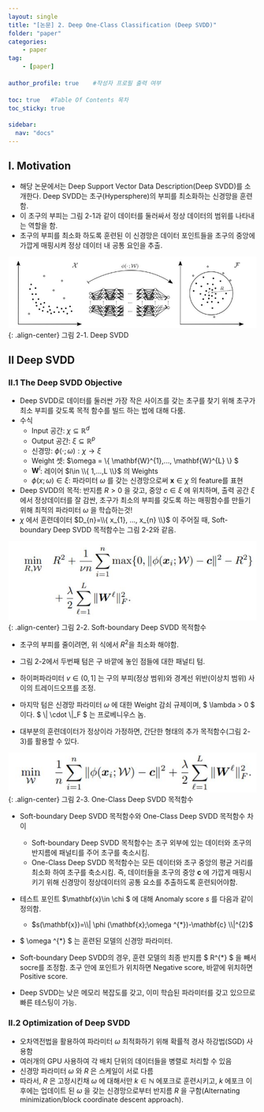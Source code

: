 ```yaml
---
layout: single
title: "[논문] 2. Deep One-Class Classification (Deep SVDD)"
folder: "paper"
categories:
    - paper
tag:
    - [paper]

author_profile: true    #작성자 프로필 출력 여부

toc: true   #Table Of Contents 목차 
toc_sticky: true

sidebar:
  nav: "docs"
---
```


## I. Motivation

- 해당 논문에서는 Deep Support Vector Data Description(Deep SVDD)를 소개한다. Deep SVDD는 초구(Hypersphere)의 부피를 최소화하는 신경망을 훈련함.
- 이 초구의 부피는 그림 2-1과 같이 데이터를 둘러싸서 정상 데이터의 범위를 나타내는 역할을 함. 
- 초구의 부피를 최소화 하도록 훈련된 이 신경망은 데이터 포인트들을 초구의 중앙에 가깝게 매핑시켜 정상 데이터 내 공통 요인을 추출.

![그림 2-1. Deep SVDD](/assets/images/paper/2-1.JPG)
{: .align-center}
그림 2-1. Deep SVDD <br/>

## II Deep SVDD

### II.1 The Deep SVDD Objective

- Deep SVDD로 데이터를 둘러싼 가장 작은 사이즈를 갖는 초구를 찾기 위해 초구가 최소 부피를 갖도록 목적 함수를 빌드 하는 법에 대해 다룸.
- 수식
  * Input 공간: $\chi \subseteq \mathbb{R}^{d}$ <br/>
  * Output 공간: $\xi \subseteq \mathbb{R}^{p}$ <br/>
  * 신경망: $\phi (\cdot ;\omega ) : \chi \rightarrow \xi$ <br/>
  * Weight 셋: $\omega = \\{ \mathbf{W}^{1},..., \mathbf{W}^{L} \\} $ <br/>
  * $\mathbf{W}^{l}$: 레이어 $l\in \\{ 1,...,L \\}$ 의 Weights<br/>
  * $\phi (x ;\omega )\in \xi$: 파라미터 $\omega$ 를 갖는 신경망으로써 $\mathbf{x}\in \chi$ 의 feature를 표현<br/>
- Deep SVDD의 목적: 반지름 $R>0$ 을 갖고, 중앙 $c\in \xi$ 에 위치하며, 출력 공간 $\xi$ 에서 정상데이터를 잘 감싼, 초구가 최소의 부피를 갖도록 하는 매핑함수를 만들기 위해 최적의 파라미터 $\omega$ 을 학습하는것!<br/>
- $\chi$ 에서 훈련데이터 $D_{n}=\\{ x_{1}, ..., x_{n} \\}$ 이 주어질 때, Soft-boundary Deep SVDD 목적함수는 그림 2-2와 같음.<br/>

![그림 2-2. Soft-boundary Deep SVDD 목적함수](/assets/images/paper/2-2.JPG)
{: .align-center}
그림 2-2. Soft-boundary Deep SVDD 목적함수 <br/>

- 초구의 부피를 줄이려면, 위 식에서 $R^{2}$을 최소화 해야함.<br/>
- 그림 2-2에서 두번째 텀은 구 바깥에 놓인 점들에 대한 패널티 텀.<br/>
- 하이퍼파라미터 $v \in (0,1]$ 는 구의 부피(정상 범위)와 경계선 위반(이상치 범위) 사이의 트레이드오프를 조정.<br/>
- 마지막 텀은 신경망 파라미터 $\omega$ 에 대한 Weight 감쇠 규제이며, $ \lambda > 0  $ 이다. $ \\| \cdot \\|_F $ 는 프로베니우스 놈.

- 대부분의 훈련데이터가 정상이라 가정하면, 간단한 형태의 추가 목적함수(그림 2-3)를 활용할 수 있다.

![그림 2-3. One-Class Deep SVDD 목적함수](/assets/images/paper/2-3.JPG)
{: .align-center}
그림 2-3. One-Class Deep SVDD 목적함수 <br/>

- Soft-boundary Deep SVDD 목적함수와 One-Class Deep SVDD 목적함수 차이
  * Soft-boundary Deep SVDD 목적함수는 초구 외부에 있는 데이터와 초구의 반지름에 패널티를 주어 초구를 축소시킴.
  * One-Class Deep SVDD 목적함수는 모든 데이터와 초구 중앙의 평균 거리를 최소화 하여 초구를 축소시킴. 즉, 데이터들을 초구의 중앙 $\mathbf{c}$ 에 가깝게 매핑시키기 위해 신경망이 정상데이터의 공통 요소를 추출하도록 훈련되어야함.

- 테스트 포인트 $\mathbf{x}\in \chi $ 에 대해 Anomaly score $s$ 를 다음과 같이 정의함.<br/>
  * $s(\mathbf{x})=\\| \phi (\mathbf{x};\omega ^{*})-\mathbf{c} \\|^{2}$ <br/>
- $ \omega ^{*} $ 는 훈련된 모델의 신경망 파라미터.<br/>
- Soft-boundary Deep SVDD의 경우, 훈련 모델의 최종 반지름 $ R^{*} $ 을 빼서 socre를 조정함. 초구 안에 포인트가 위치하면 Negative score, 바깥에 위치하면 Positive score.<br/>
- Deep SVDD는 낮은 메모리 복잡도를 갖고, 이미 학습된 파라미터를 갖고 있으므로 빠른 테스팅이 가능.

### II.2 Optimization of Deep SVDD
- 오차역전법을 활용하여 파라미터 $\omega$ 최적화하기 위해 확률적 경사 하강법(SGD) 사용함<br/>
- 여러개의 GPU 사용하여 각 배치 단위의 데이터들을 병렬로 처리할 수 있음<br/>
- 신경망 파라미터 $\omega$ 와 $R$ 은 스케일이 서로 다름<br/>
- 따라서, $R$ 은 고정시킨채 $\omega$ 에 대해서만 $k\in \mathbb{N}$ 에포크로 훈련시키고, $k$ 에포크 이후에는 업데이트 된 $\omega$ 을 갖는 신경망으로부터 반지름 $R$ 을 구함(Alternating minimization/block coordinate descent approach).

